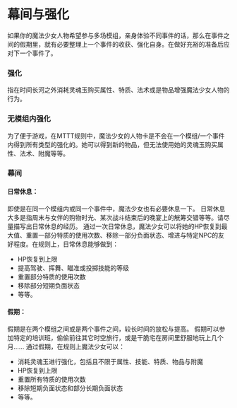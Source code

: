 # 幕间与强化

如果你的魔法少女人物希望参与多场模组，亲身体验不同事件的话，那么在事件之间的假期里，就有必要整理上一个事件的收获、强化自身。在做好充裕的准备后应对下一个事件了。


### 强化

指在时间长河之外消耗灵魂玉购买属性、特质、法术或是物品增强魔法少女人物的行为。


### 无模组内强化

为了便于游戏，在MTTT规则中，魔法少女的人物卡是不会在一个模组/一个事件内得到所有类型的强化的。她可以得到新的物品，但无法使用她的灵魂玉购买属性、法术、附魔等等。


### 幕间

#### 日常休息：

即使是在同一个模组内或同一个事件中，魔法少女也有必要休息一下。
日常休息大多是指周末与女伴的购物时光、某次战斗结束后的晚宴上的觥筹交错等等。请尽量描写出日常休息的经历。
通过一次日常休息，魔法少女可以将她的HP恢复到最大值、重置一部分特质的使用次数、移除一部分负面状态、增进与特定NPC的友好程度。在规则上，日常休息能够做到：
* HP恢复到上限
* 提高驾驶、挥舞、瞄准或投掷技能的等级
* 重置部分特质的使用次数
* 移除部分短期负面状态
* 等等。

#### 假期：

假期是在两个模组之间或是两个事件之间，较长时间的放松与提高。
假期可以参加特定的培训班，偷偷前往其它时空旅行，或是干脆宅在房间里舒服地玩上几个月……
通过假期，在规则上魔法少女可以：
* 消耗灵魂玉进行强化，包括且不限于属性、技能、特质、物品与附魔
* HP恢复到上限
* 重置所有特质的使用次数
* 移除短期负面状态和部分长期负面状态
* 等等。
